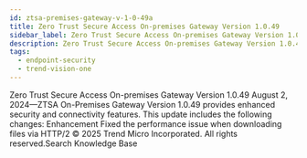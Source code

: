 ```yaml
---
id: ztsa-premises-gateway-v-1-0-49a
title: Zero Trust Secure Access On-premises Gateway Version 1.0.49
sidebar_label: Zero Trust Secure Access On-premises Gateway Version 1.0.49
description: Zero Trust Secure Access On-premises Gateway Version 1.0.49
tags:
  - endpoint-security
  - trend-vision-one
---
```


 Zero Trust Secure Access On-premises Gateway Version 1.0.49 August 2, 2024—ZTSA On-Premises Gateway Version 1.0.49 provides enhanced security and connectivity features. This update includes the following changes: Enhancement Fixed the performance issue when downloading files via HTTP/2 © 2025 Trend Micro Incorporated. All rights reserved.Search Knowledge Base